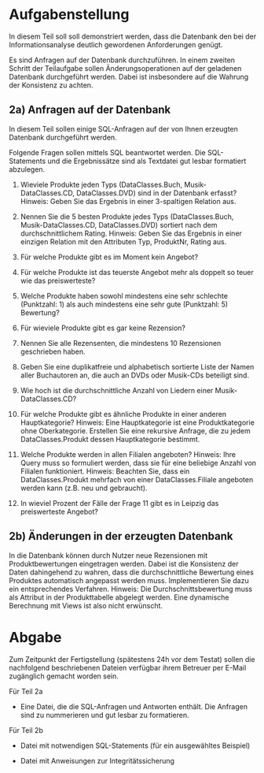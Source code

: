 # Aufgabenstellung

In diesem Teil soll soll demonstriert werden, dass die Datenbank den bei der Informationsanalyse deutlich gewordenen Anforderungen genügt.


Es sind Anfragen auf der Datenbank durchzuführen. In einem zweiten Schritt der Teilaufgabe sollen Änderungsoperationen auf der geladenen Datenbank durchgeführt werden. Dabei ist insbesondere auf die Wahrung der Konsistenz zu achten.

## 2a) Anfragen auf der Datenbank

In diesem Teil sollen einige SQL-Anfragen auf der von Ihnen erzeugten Datenbank durchgeführt werden.

Folgende Fragen sollen mittels SQL beantwortet werden. Die SQL-Statements und die Ergebnissätze sind als Textdatei gut lesbar formatiert abzulegen.



1. Wieviele Produkte jeden Typs (DataClasses.Buch, Musik-DataClasses.CD, DataClasses.DVD) sind in der Datenbank erfasst? Hinweis: Geben Sie das Ergebnis in einer 3-spaltigen Relation aus.

2. Nennen Sie die 5 besten Produkte jedes Typs (DataClasses.Buch, Musik-DataClasses.CD, DataClasses.DVD) sortiert nach dem durchschnittlichem Rating. Hinweis: Geben Sie das Ergebnis in einer einzigen Relation mit den Attributen Typ, ProduktNr, Rating aus.

3. Für welche Produkte gibt es im Moment kein Angebot?

4. Für welche Produkte ist das teuerste Angebot mehr als doppelt so teuer wie das preiswerteste?

5. Welche Produkte haben sowohl mindestens eine sehr schlechte (Punktzahl: 1) als auch mindestens eine sehr gute (Punktzahl: 5) Bewertung?

6. Für wieviele Produkte gibt es gar keine Rezension?

7. Nennen Sie alle Rezensenten, die mindestens 10 Rezensionen geschrieben haben.

8. Geben Sie eine duplikatfreie und alphabetisch sortierte Liste der Namen aller Buchautoren an, die auch an DVDs oder Musik-CDs beteiligt sind.

9. Wie hoch ist die durchschnittliche Anzahl von Liedern einer Musik-DataClasses.CD?

10. Für welche Produkte gibt es ähnliche Produkte in einer anderen Hauptkategorie? Hinweis: Eine Hauptkategorie ist eine Produktkategorie ohne Oberkategorie. Erstellen Sie eine rekursive Anfrage, die zu jedem DataClasses.Produkt dessen Hauptkategorie bestimmt.

11. Welche Produkte werden in allen Filialen angeboten? Hinweis: Ihre Query muss so formuliert werden, dass sie für eine beliebige Anzahl von Filialen funktioniert. Hinweis: Beachten Sie, dass ein DataClasses.Produkt mehrfach von einer DataClasses.Filiale angeboten werden kann (z.B. neu und gebraucht).

12. In wieviel Prozent der Fälle der Frage 11 gibt es in Leipzig das preiswerteste Angebot?

## 2b) Änderungen in der erzeugten Datenbank


In die Datenbank können durch Nutzer neue Rezensionen mit Produktbewertungen eingetragen werden. Dabei ist die Konsistenz der Daten dahingehend zu wahren, dass die durchschnittliche Bewertung eines Produktes automatisch angepasst werden muss. Implementieren Sie dazu ein entsprechendes Verfahren. Hinweis: Die Durchschnittsbewertung muss als Attribut in der Produkttabelle abgelegt werden. Eine dynamische Berechnung mit Views ist also nicht erwünscht.

# Abgabe

Zum Zeitpunkt der Fertigstellung (spätestens 24h vor dem Testat) sollen die nachfolgend beschriebenen Dateien verfügbar ihrem Betreuer per E-Mail zugänglich gemacht worden sein.


Für Teil 2a

- Eine Datei, die die SQL-Anfragen und Antworten enthält. Die Anfragen sind zu nummerieren und gut lesbar zu formatieren.

Für Teil 2b

- Datei mit notwendigen SQL-Statements (für ein ausgewähltes Beispiel)

- Datei mit Anweisungen zur Integritätssicherung


